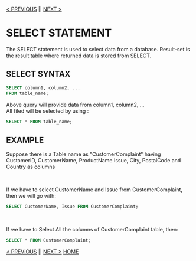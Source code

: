 [< PREVIOUS](syntax.md.md) || [NEXT >](selectdistinct.md)
# SELECT STATEMENT

The SELECT statement is used to select data from a database.
Result-set is the result table where returned data is stored from SELECT.
<br />

## SELECT SYNTAX
```SQL
SELECT column1, column2, ...
FROM table_name;
```
Above query will provide data from column1, column2, ...
<br />
All filed will be selected by using :
```sql
SELECT * FROM table_name;
```

## EXAMPLE
Suppose there is a Table name as "CustomerComplaint" having CustomerID, CustomerName, ProductName
Issue, City, PostalCode and Country as columns 

<br />

If we have to select CustomerName and Issue from CustomerComplaint, then we will go with:
```sql
SELECT CustomerName, Issue FROM CustomerComplaint;
```
<br />

If we have to Select All the columns of CustomerComplaint table, then:
```sql
SELECT * FROM CustomerComplaint;
```

[< PREVIOUS](syntax.md.md) || [NEXT >](selectdistinct.md)
[HOME](README.md)
